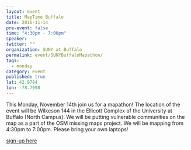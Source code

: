 ```yaml
---
layout: event
title: MapTime Buffalo
date: 2016-11-14
pre-event: false
time: "4:30pm - 7:00pm"
speaker: 
twitter: ""
organization: SUNY at Buffalo
permalink: event/SUNYBuffaloMapathon/
tags: 
  - monday
category: event
published: true
lat: 42.9784
lon: -78.7998
---
```


This Monday, November 14th join us for a mapathon!  The location of the event will be Wilkeson 144 in the Ellicott Complex of the University at Buffalo (North Campus). We will be putting vulnerable communities on the map as a part of the OSM missing maps project.  We will be mapping from 4:30pm to 7:00pm.  Please bring your own laptops!

[sign-up here](https://www.meetup.com/Maptime-Buffalo/)


